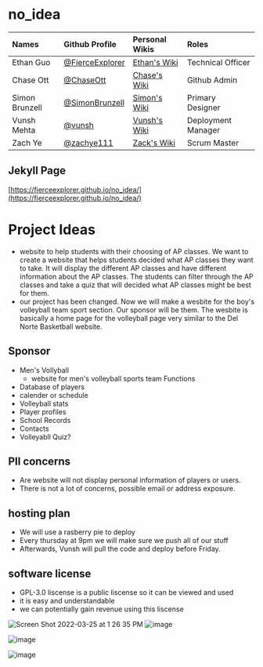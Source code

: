 # no_idea 


| Names | Github Profile | Personal Wikis | Roles | 
| :--- | :--- | :--- | :--- | 
| Ethan Guo  | [@FierceExplorer](https://github.com/FierceExplorer) | [Ethan's Wiki](https://github.com/FierceExplorer/no_idea/wiki/Ethan-Guo-Personal-Wiki) | Technical Officer |
| Chase Ott | [@ChaseOtt](https://github.com/ChaseOtt)| [Chase's Wiki](https://github.com/FierceExplorer/no_idea/wiki/Chase-Ott-Personal-Wiki) | Github Admin
| Simon Brunzell |  [@SimonBrunzell](https://github.com/SimonBrunzell)| [Simon's Wiki](https://github.com/SimonBrunzell/dataStructTri3/wiki)| Primary Designer
| Vunsh Mehta | [@vunsh](https://github.com/vunsh) | [Vunsh's Wiki](https://github.com/FierceExplorer/no_idea/wiki/Vunsh's-personal-wiki) | Deployment Manager
| Zach Ye |  [@zachye111](https://github.com/zachye111)| [Zack's Wiki](https://github.com/FierceExplorer/no_idea/wiki/Zach-Ye-Personal-Wiki) | Scrum Master

## Jekyll Page 
[https://fierceexplorer.github.io/no_idea/](https://fierceexplorer.github.io/no_idea/)
# Project Ideas 
* website to help students with their choosing of AP classes. 
We want to create a website that helps students decided what AP classes they want to take. It will display the different AP classes and have different information about the AP classes. The students can filter through the AP classes and take a quiz that will decided what AP classes might be best for them.          
* our project has been changed. Now we will make a wesbite for the boy's volleyball team sport section. Our sponsor will be them. The wesbite is basically a home page for the volleyball page very similar to the Del Norte Basketball website. 
## Sponsor
- Men's Vollyball 
   * website for men's volleyball sports team 
Functions 
- Database of players 
- calender or schedule 
- Volleyball stats 
- Player profiles 
- School Records 
- Contacts 
- Volleyabll Quiz? 

## PII concerns

- Are website will not display personal information of players or users. 
- There is not a lot of concerns, possible email or address exposure. 

## hosting plan

- We will use a rasberry pie to deploy
- Every thursday at 9pm we will make sure we push all of our stuff
- Afterwards, Vunsh will pull the code and deploy before Friday. 

## software license

- GPL-3.0 liscense is a public liscense so it can be viewed and used
- it is easy and understandable
- we can potentially gain revenue using this liscense

![Screen Shot 2022-03-25 at 1 26 35 PM](https://www.instagram.com/p/CP18UsEn74H/?utm_medium=share_sheet)
![image](https://user-images.githubusercontent.com/89167174/160200200-097332c5-d76a-4487-9a11-34025272ddf6.png)

![image](https://user-images.githubusercontent.com/89167174/160200379-a24c57f9-21eb-49f5-b2b4-c92f5133f719.png)

![image](https://www.facebook.com/instagram/login_sync/)


